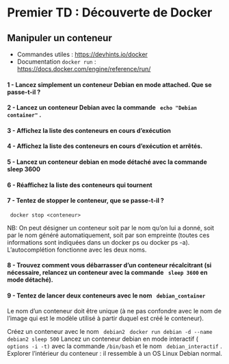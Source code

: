 # Premier TD : Découverte de Docker

## Manipuler un conteneur

- Commandes utiles : https://devhints.io/docker
- Documentation ```docker run```   : https://docs.docker.com/engine/reference/run/

#### 1 - Lancez simplement un conteneur Debian en mode attached. Que se passe-t-il ?

#### 2 - Lancez un conteneur Debian avec la commande ``` echo "Debian container"``` .

#### 3 - Affichez la liste des conteneurs en cours d’exécution

#### 4 - Affichez la liste des conteneurs en cours d’exécution et arrêtés.

#### 5 - Lancez un conteneur debian en mode détaché avec la commande sleep 3600

#### 6 - Réaffichez la liste des conteneurs qui tournent

#### 7 - Tentez de stopper le conteneur, que se passe-t-il ?
``` docker stop <conteneur>``` 

NB: On peut désigner un conteneur soit par le nom qu’on lui a donné, soit par le nom généré automatiquement, soit par son empreinte (toutes ces informations sont indiquées dans un docker ps ou docker ps -a). L’autocomplétion fonctionne avec les deux noms.

#### 8 - Trouvez comment vous débarrasser d’un conteneur récalcitrant (si nécessaire, relancez un conteneur avec la commande ``` sleep 3600```  en mode détaché).

#### 9 - Tentez de lancer deux conteneurs avec le nom ``` debian_container``` 

Le nom d’un conteneur doit être unique (à ne pas confondre avec le nom de l’image qui est le modèle utilisé à partir duquel est créé le conteneur).

Créez un conteneur avec le nom ``` debian2``` 
``` docker run debian -d --name debian2 sleep 500``` 
Lancez un conteneur debian en mode interactif (``` options -i -t)```  avec la commande ``` /bin/bash ``` et le nom ``` debian_interactif``` .
Explorer l’intérieur du conteneur : il ressemble à un OS Linux Debian normal.
